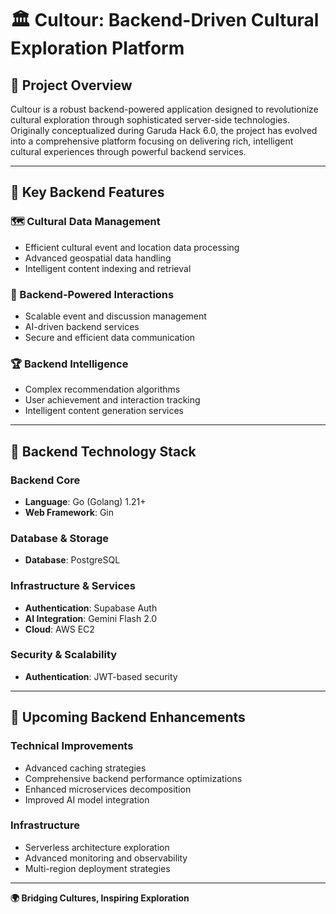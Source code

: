 # 🏛️ Cultour: Backend-Driven Cultural Exploration Platform

## 🌟 Project Overview

Cultour is a robust backend-powered application designed to revolutionize cultural exploration through sophisticated server-side technologies. Originally conceptualized during Garuda Hack 6.0, the project has evolved into a comprehensive platform focusing on delivering rich, intelligent cultural experiences through powerful backend services.

---

## 🚀 Key Backend Features

### 🗺️ Cultural Data Management
- Efficient cultural event and location data processing
- Advanced geospatial data handling
- Intelligent content indexing and retrieval

### 💬 Backend-Powered Interactions
- Scalable event and discussion management
- AI-driven backend services
- Secure and efficient data communication

### 🏆 Backend Intelligence
- Complex recommendation algorithms
- User achievement and interaction tracking
- Intelligent content generation services

---

## 🔧 Backend Technology Stack

### Backend Core
- **Language**: Go (Golang) 1.21+
- **Web Framework**: Gin

### Database & Storage
- **Database**: PostgreSQL

### Infrastructure & Services
- **Authentication**: Supabase Auth
- **AI Integration**: Gemini Flash 2.0
- **Cloud**: AWS EC2

### Security & Scalability
- **Authentication**: JWT-based security

---

## 🚧 Upcoming Backend Enhancements

### Technical Improvements
- Advanced caching strategies
- Comprehensive backend performance optimizations
- Enhanced microservices decomposition
- Improved AI model integration

### Infrastructure
- Serverless architecture exploration
- Advanced monitoring and observability
- Multi-region deployment strategies

---

**🌍 Bridging Cultures, Inspiring Exploration**